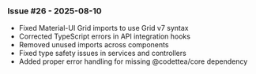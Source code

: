 ### Issue #26 - 2025-08-10
- Fixed Material-UI Grid imports to use Grid v7 syntax  
- Corrected TypeScript errors in API integration hooks
- Removed unused imports across components
- Fixed type safety issues in services and controllers
- Added proper error handling for missing @codettea/core dependency

